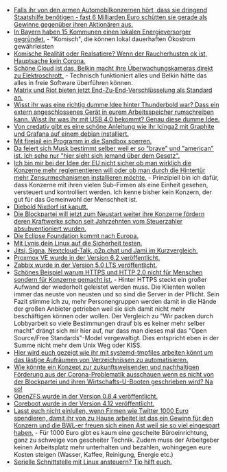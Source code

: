 * [Falls ihr von den armen Automobilkonzernen hört, dass sie dringend Staatshilfe benötigen - fast 6 Milliarden Euro schütten sie gerade als Gewinne gegenüber ihren Aktionären aus.](https://www.sonnenseite.com/de/wirtschaft/keine-staatshilfen-fr-dividenden-zahlende-konzerne.html)
* [In Bayern haben 15 Kommunen einen lokalen Energieversorger gegründet.](https://www.sonnenseite.com/de/energie/15-kommunen-in-oberbayern-grnden-gemeinsamen-energieversorger17964.html) - "Komisch", die können lokal dauerhaften Ökostrom gewährleisten
* [Komische Realität oder Realsatiere? Wenn der Raucherhusten ok ist, Hauptsache kein Corona.](https://tuxproject.de/blog/2020/05/motork-static-minigolf-statt-geisterball/)
* [Schöne Cloud ist das, Belkin macht ihre Überwachungskameras direkt zu Elektroschrott.](https://www.golem.de/news/smart-home-belkin-macht-ueberwachungskameras-zu-elektroschrott-2005-148377.html) - Technisch funktioniert alles und Belkin hätte das alles in freie Software überführen können.
* [Matrix und Riot bieten jetzt End-Zu-End-Verschlüsselung als Standard an.](https://www.golem.de/news/messenger-matrix-und-riot-machen-e2e-verschluesselung-zum-standard-2005-148380.html)
* [Wisst ihr was eine richtig dumme Idee hinter Thunderbold war? Dass ein extern angeschlossenes Gerät in eurem Arbeitsspeicher rumschreiben kann. Wisst ihr was ihr mit USB 4.0 bekommt? Genau diese dumme Idee.](https://www.golem.de/news/thunderspy-nicht-patchbare-sicherheitsluecken-in-thunderbolt-2005-148387.html)
* [Von credativ gibt es eine schöne Anleitung wie ihr Icinga2 mit Graphite und Grafana auf einem debian installiert.](https://www.credativ.de/blog/howtos/howto-icinga2-mit-graphite-und-grafana-unter-debian/)
* [Mit firejail ein Programm in die Sandbox sperren.](https://www.kuketz-blog.de/firejail-linux-haerten-teil4/)
* [Da feiert sich Musk bestimmt selber weil er so "brave" und "american" ist. Ich sehe nur "hier sieht sich jemand über dem Gesetz".](https://www.golem.de/news/elon-musk-tesla-fabrik-startet-unter-missachtung-der-anordnungen-2005-148400.html)
* [Ich bin mir bei der Idee der EU nicht sicher ob man wirklich die Konzerne mehr reglementieren will oder ob man durch die Hintertür mehr Zensurmechanismen installieren möchte.](https://www.golem.de/news/digitale-dienste-gesetz-chancen-fuer-die-kleinen-kontrolle-fuer-die-grossen-2005-148396.html) - Prinzipiell bin ich dafür, dass Konzerne mit ihren vielen Sub-Firmen als eine Einheit gesehen, versteuert und kontrolliert werden. Ich kenne bisher kein Konzern, der gut für das Gemeinwohl der Menschheit ist.
* [Diebold Nixdorf ist kaputt.](https://krebsonsecurity.com/2020/05/ransomware-hit-atm-giant-diebold-nixdorf/)
* [Die Blockpartei will jetzt zum Neustart weiter ihre Konzerne fördern deren Kraftwerke schon seit Jahrzehnten vom Steuerzahler absubventioniert wurden.](https://www.sonnenseite.com/de/politik/positionspapier-zum-klimaschutz-unionsfraktion-will-zurck-zum-markt.html)
* [Die Eclipse Foundation kommt nach Europa.](https://www.golem.de/news/open-source-eclipse-foundation-verlegt-hauptsitz-nach-europa-2005-148413.html)
* [Mit Lynis dein Linux auf die Sicherheit testen.](https://opensource.com/article/20/5/linux-security-lynis)
* [Jitsi, Signa, Nextcloud-Talk, p2p.chat und Jami im Kurzvergleich.](https://opensource.com/article/20/5/open-source-video-conferencing)
* [Proxmox VE wurde in der Version 6.2 veröffentlicht.](https://www.phoronix.com/scan.php?page=news_item&px=Proxmox-VE-6.2-Released)
* [Zabbix wurde in der Version 5.0 LTS veröffentlicht.](https://www.zabbix.com/whats_new_5_0)
* [Schönes Beispiel warum HTTPS und HTTP 2.0 nicht für Menschen sondern für Konzerne gemacht ist.](https://utcc.utoronto.ca/~cks/space/blog/web/HTTPSNoOldServers) - Hinter HTTPS steckt ein großer Aufwand der wiederholt geleistet werden muss. Die Klienten wollen immer das neuste von neusten und so sind die Server in der Pflicht. Sein Fazit stimme ich zu, mehr Personengruppen werden damit in die Hände der großen Anbieter getrieben weil sie sich damit nicht mehr beschäftigen können oder wollen. Der Vergleich zu "Wir packen durch Lobbyarbeit so viele Bestimmungen drauf bis es keiner mehr selber macht" drängt sich mir hier auf, nur dass man dieses mal das "Open Source/Free Standards"-Model vergewaltigt. Dies entspricht eben in der Summe nicht mehr dem Unix Weg oder KISS.
* [Hier wird euch gezeigt wie ihr mit systemd-tmpfiles arbeiten könnt um das lästige Aufräumen von Verzeichnissen zu automatisieren.](https://www.putorius.net/systemd-tmpfiles.html)
* [Wie könnte ein Konzept zur zukunftsweisenden und nachhaltigen Förderung aus der Corona-Problematik ausschauen wenn es nicht von der Blockpartei und ihren Wirtschafts-U-Booten geschrieben wird? Na so!](https://www.sonnenseite.com/de/wirtschaft/konzept-fr-nachhaltiges-investitionsprogramm-gegen-die-corona-rezession.html)
* [OpenZFS wurde in der Version 0.8.4 veröffentlicht.](https://github.com/openzfs/zfs/releases/tag/zfs-0.8.4)
* [Coreboot wurde in der Version 4.12 veröffentlicht.](https://www.phoronix.com/scan.php?page=news_item&px=Coreboot-4.12-Released)
* [Lasst euch nicht einlullen, wenn Firmen wie Twitter 1000 Euro spendieren, damit ihr von zu Hause arbeitet ist das ein Gewinn für den Konzern und die BWL-er freuen sich einen Ast weil sie so viel eingespart haben.](https://www.golem.de/news/twitter-mitarbeiter-duerfen-dauerhaft-von-zuhause-aus-arbeiten-2005-148436.html) - Für 1000 Euro gibt es kaum eine gescheite Büroeinrichtung, ganz zu schweige von gescheiter Technik. Zudem muss der Arbeitgeber keinen Arbeitsplatz mehr unterhalten und bezahlen, wohingegen eure Kosten steigen (Wasser, Kaffee, Reinigung, Energie etc.)
* [Serielle Schnittstelle mit Linux ansteuern? Tio hilft euch.](https://opensource.com/article/20/5/tio-linux)

